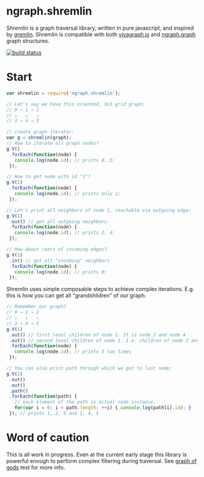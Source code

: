 ngraph.shremlin
===============

Shremlin is a graph traversal library, written in pure javascript, and inspired by [gremlin](https://github.com/tinkerpop/gremlin). Shremlin is compatible with both [vivagraph.js](https://github.com/anvaka/VivaGraphJS) and [ngraph.graph](https://github.com/anvaka/ngraph.graph) graph structures.

[![build status](https://secure.travis-ci.org/anvaka/ngraph.shremlin.png)](http://travis-ci.org/anvaka/ngraph.shremlin)

Start
=====

``` js
var shremlin = require('ngraph.shremlin');

// Let's say we have this oriented, 3x3 grid graph:
// 0 → 1 → 2
// ↓   ↓   ↓  
// 3 → 4 → 5

// create graph iterator:
var g = shremlin(graph);
// How to iterate all graph nodes?
g.V()
 .forEach(function(node) {
   console.log(node.id); // prints 0..5;
 });

// How to get node with id "1"?
g.V(1)
 .forEach(function(node) {
   console.log(node.id); // prints only 1;
 });

// Let's print all neighbors of node 1, reachable via outgoing edge:
g.V(1) 
 .out() // get all outgoing neighbors.
 .forEach(function(node) {
   console.log(node.id); // prints 2, 4;
 });

// How about roots of incoming edges?
g.V(1) 
 .in() // get all "incoming" neighbors
 .forEach(function(node) {
   console.log(node.id); // prints 0;
 });

```

Shremlin uses simple composable steps to achieve complex iterations. E.g. this is how you can get all "grandshildren" of our graph: 
``` js
// Remember our graph?
// 0 → 1 → 2
// ↓   ↓   ↓  
// 3 → 4 → 5
g.V(1)
 .out() // first level children of node 1. It is node 2 and node 4
 .out() // second level children of node 1. I.e. children of node 2 and node 4. It is node 5
 .forEach(function(node) {
   console.log(node.id); // prints 5 two times
 });

// You can also print path through which we got to last node:
g.V(1)
 .out() 
 .out() 
 .path()
 .forEach(function(path) {
   // each element of the path is actual node instance.
   for(var i = 0; i < path.length; ++i) { console.log(path[i].id); }
 }); // prints 1, 2, 5 and 1, 4, 5
```

Word of caution
===============
This is all work in progress. Even at the current early stage this library is powerful enough to perform complex filtering during traversal. See [graph of gods](https://github.com/anvaka/ngraph.shremlin/blob/master/test/graphOfGods.js#L1) test for more info.
